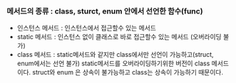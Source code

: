 ### 메서드의 종류 : class, sturct, enum 안에서 선언한 함수(func)

- 인스턴스 메서드 : 인스턴스에서 접근할수 있는 메서드
- static 메서드 : 인스턴스 없이 클래스로 바로 접근할수 있는 메서드 (오버라이딩 불가)
- class 메서드 : static메서드와 같지만 class에서만 선언이 가능하고(struct, enum에서는 선언 불가) static메서드를 오버라이딩하기위한 버전이 class 메서드이다. struct와 enum 은 상속이 불가능하고 class는 상속이 가능하기 때문이다.

